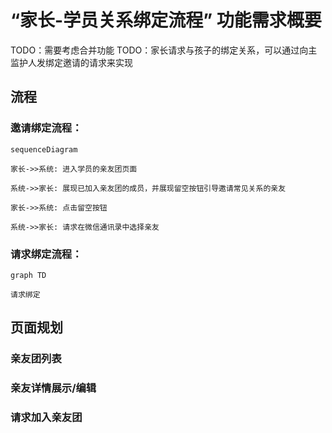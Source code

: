 # “家长-学员关系绑定流程” 功能需求概要

TODO：需要考虑合并功能
TODO：家长请求与孩子的绑定关系，可以通过向主监护人发绑定邀请的请求来实现

## 流程

### 邀请绑定流程：

```mermaid
sequenceDiagram

家长->>系统: 进入学员的亲友团页面

系统->>家长: 展现已加入亲友团的成员，并展现留空按钮引导邀请常见关系的亲友

家长->>系统: 点击留空按钮

系统->>家长: 请求在微信通讯录中选择亲友

```

### 请求绑定流程：

```mermaid
graph TD

请求绑定

```

## 页面规划

### 亲友团列表

### 亲友详情展示/编辑

### 请求加入亲友团
<!--stackedit_data:
eyJoaXN0b3J5IjpbLTIwMjE3Njk4NDAsMTA4NzU4NDA3NCw3Mj
QzMjI3LDUzODAyMzg5MiwtOTY3MDc3MzcyLDEzODUxNzQwNjMs
LTEwNzQ5OTQzODksMTM4NTE3NDA2M119
-->